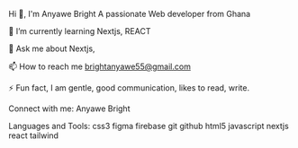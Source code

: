 Hi 👋, I'm Anyawe Bright
A passionate Web developer from Ghana

🌱 I’m currently learning Nextjs, REACT

💬 Ask me about Nextjs,

📫 How to reach me brightanyawe55@gmail.com

⚡ Fun fact, I am gentle, good communication, likes to read, write.

Connect with me:
Anyawe Bright

Languages and Tools:
css3  figma firebase git github html5 javascript nextjs  react tailwind
